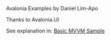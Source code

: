 Avalonia Examples by Daniel Lim-Apo

Thanks to Avalonia.UI   

See explanation in:
[Basic MVVM Sample](https://github.com/AvaloniaUI/Avalonia.Samples/tree/main/src/Avalonia.Samples/MVVM/BasicMvvmSample)
